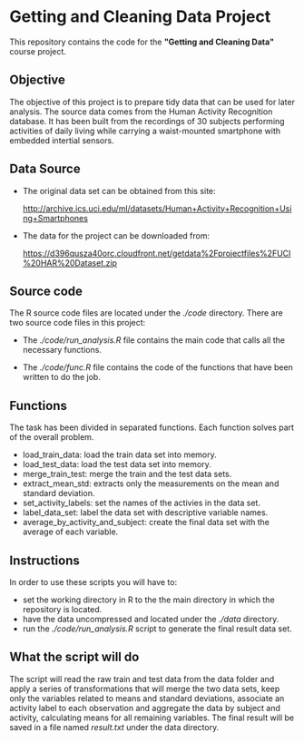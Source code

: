 # Getting and Cleaning Data Project

This repository contains the code for the **"Getting and Cleaning Data"** course project.

## Objective

The objective of this project is to prepare tidy data that can be used for later analysis. The source data comes from the Human Activity Recognition database. It has been built from the recordings of 30 subjects performing activities of daily living while carrying a waist-mounted smartphone with embedded intertial sensors.

## Data Source

* The original data set can be obtained from this site:

    http://archive.ics.uci.edu/ml/datasets/Human+Activity+Recognition+Using+Smartphones
    
* The data for the project can be downloaded from:

    https://d396qusza40orc.cloudfront.net/getdata%2Fprojectfiles%2FUCI%20HAR%20Dataset.zip

## Source code

The R source code files are located under the *./code* directory. There are two source code files in this project:

* The *./code/run_analysis.R* file contains the main code that calls all the necessary functions.

* The *./code/func.R* file contains the code of the functions that have been written to do the job.

## Functions

The task has been divided in separated functions. Each function solves part of the overall problem.

* load_train_data: load the train data set into memory.
* load_test_data: load the test data set into memory.
* merge_train_test: merge the train and the test data sets.
* extract_mean_std: extracts only the measurements on the mean and standard deviation.
* set_activity_labels: set the names of the activies in the data set.
* label_data_set: label the data set with descriptive variable names.
* average_by_activity_and_subject: create the final data set with the average of each variable.

## Instructions

In order to use these scripts you will have to:

* set the working directory in R to the the main directory in which the repository is located.
* have the data uncompressed and located under the *./data* directory.
* run the *./code/run_analysis.R* script to generate the final result data set.

## What the script will do

The script will read the raw train and test data from the data folder and apply a series of transformations that will merge the two data sets, keep only the variables related to means and standard deviations, associate an activity label to each observation and aggregate the data by subject and activity, calculating means for all remaining variables.
The final result will be saved in a file named *result.txt* under the data directory.



